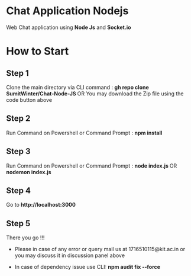 # Chat Application Nodejs
Web Chat application using <b>Node Js</b> and <b>Socket.io</b>

# How to Start 

## Step 1
Clone the main directory via CLI command : <b> gh repo clone SumitWinter/Chat-Node-JS </b>
OR
You may download the Zip file using the code button above

## Step 2
Run Command on Powershell or Command Prompt : <b> npm install </b>

## Step 3
Run Command on Powershell or Command Prompt : <b> node index.js </b> OR <b> nodemon index.js </b>

## Step 4
Go to <b> http://localhost:3000 </b>

## Step 5 
There you go !!!


* <p> Please in case of any error or query mail us at 1716510115@kit.ac.in or you may discuss it in discussion panel above </p>
* <p> In case of dependency issue use CLI: <b>npm audit fix --force</b>  
